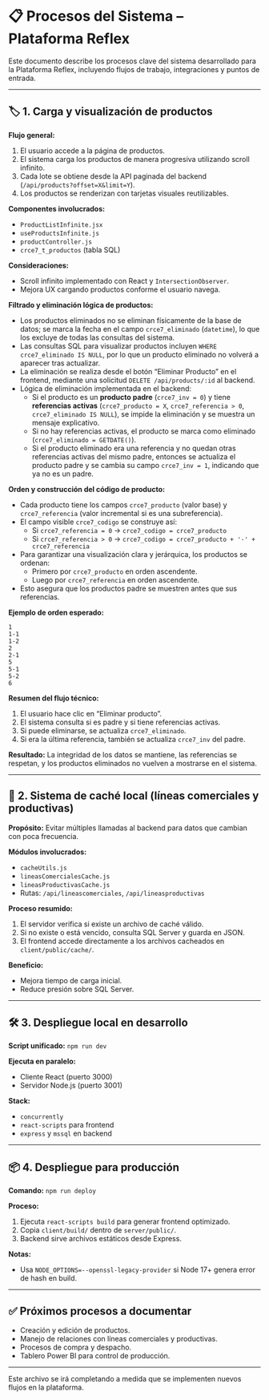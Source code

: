 # 📋 Procesos del Sistema – Plataforma Reflex

Este documento describe los procesos clave del sistema desarrollado para la Plataforma Reflex, incluyendo flujos de trabajo, integraciones y puntos de entrada.

---

## 🏷️ 1. Carga y visualización de productos

**Flujo general:**
1. El usuario accede a la página de productos.
2. El sistema carga los productos de manera progresiva utilizando scroll infinito.
3. Cada lote se obtiene desde la API paginada del backend (`/api/products?offset=X&limit=Y`).
4. Los productos se renderizan con tarjetas visuales reutilizables.

**Componentes involucrados:**
- `ProductListInfinite.jsx`
- `useProductsInfinite.js`
- `productController.js`
- `crce7_t_productos` (tabla SQL)

**Consideraciones:**
- Scroll infinito implementado con React y `IntersectionObserver`.
- Mejora UX cargando productos conforme el usuario navega.


**Filtrado y eliminación lógica de productos:**

- Los productos eliminados no se eliminan físicamente de la base de datos; se marca la fecha en el campo `crce7_eliminado` (`datetime`), lo que los excluye de todas las consultas del sistema.
- Las consultas SQL para visualizar productos incluyen `WHERE crce7_eliminado IS NULL`, por lo que un producto eliminado no volverá a aparecer tras actualizar.
- La eliminación se realiza desde el botón “Eliminar Producto” en el frontend, mediante una solicitud `DELETE /api/products/:id` al backend.
- Lógica de eliminación implementada en el backend:
  - Si el producto es un **producto padre** (`crce7_inv = 0`) y tiene **referencias activas** (`crce7_producto = X`, `crce7_referencia > 0`, `crce7_eliminado IS NULL`), se impide la eliminación y se muestra un mensaje explicativo.
  - Si no hay referencias activas, el producto se marca como eliminado (`crce7_eliminado = GETDATE()`).
  - Si el producto eliminado era una referencia y no quedan otras referencias activas del mismo padre, entonces se actualiza el producto padre y se cambia su campo `crce7_inv = 1`, indicando que ya no es un padre.

**Orden y construcción del código de producto:**

- Cada producto tiene los campos `crce7_producto` (valor base) y `crce7_referencia` (valor incremental si es una subreferencia).
- El campo visible `crce7_codigo` se construye así:
  - Si `crce7_referencia = 0` → `crce7_codigo = crce7_producto`
  - Si `crce7_referencia > 0` → `crce7_codigo = crce7_producto + '-' + crce7_referencia`
- Para garantizar una visualización clara y jerárquica, los productos se ordenan:
  - Primero por `crce7_producto` en orden ascendente.
  - Luego por `crce7_referencia` en orden ascendente.
- Esto asegura que los productos padre se muestren antes que sus referencias.

**Ejemplo de orden esperado:**

```
1
1-1
1-2
2
2-1
5
5-1
5-2
6
```

**Resumen del flujo técnico:**
1. El usuario hace clic en “Eliminar producto”.
2. El sistema consulta si es padre y si tiene referencias activas.
3. Si puede eliminarse, se actualiza `crce7_eliminado`.
4. Si era la última referencia, también se actualiza `crce7_inv` del padre.

**Resultado:** La integridad de los datos se mantiene, las referencias se respetan, y los productos eliminados no vuelven a mostrarse en el sistema.

---

## 🔄 2. Sistema de caché local (líneas comerciales y productivas)

**Propósito:** Evitar múltiples llamadas al backend para datos que cambian con poca frecuencia.

**Módulos involucrados:**
- `cacheUtils.js`
- `lineasComercialesCache.js`
- `lineasProductivasCache.js`
- Rutas: `/api/lineascomerciales`, `/api/lineasproductivas`

**Proceso resumido:**
1. El servidor verifica si existe un archivo de caché válido.
2. Si no existe o está vencido, consulta SQL Server y guarda en JSON.
3. El frontend accede directamente a los archivos cacheados en `client/public/cache/`.

**Beneficio:**
- Mejora tiempo de carga inicial.
- Reduce presión sobre SQL Server.

---

## 🛠️ 3. Despliegue local en desarrollo

**Script unificado:** `npm run dev`

**Ejecuta en paralelo:**
- Cliente React (puerto 3000)
- Servidor Node.js (puerto 3001)

**Stack:**
- `concurrently`
- `react-scripts` para frontend
- `express` y `mssql` en backend

---

## 📦 4. Despliegue para producción

**Comando:** `npm run deploy`

**Proceso:**
1. Ejecuta `react-scripts build` para generar frontend optimizado.
2. Copia `client/build/` dentro de `server/public/`.
3. Backend sirve archivos estáticos desde Express.

**Notas:**
- Usa `NODE_OPTIONS=--openssl-legacy-provider` si Node 17+ genera error de hash en build.

---

## ✅ Próximos procesos a documentar
- Creación y edición de productos.
- Manejo de relaciones con líneas comerciales y productivas.
- Procesos de compra y despacho.
- Tablero Power BI para control de producción.

---

Este archivo se irá completando a medida que se implementen nuevos flujos en la plataforma.
